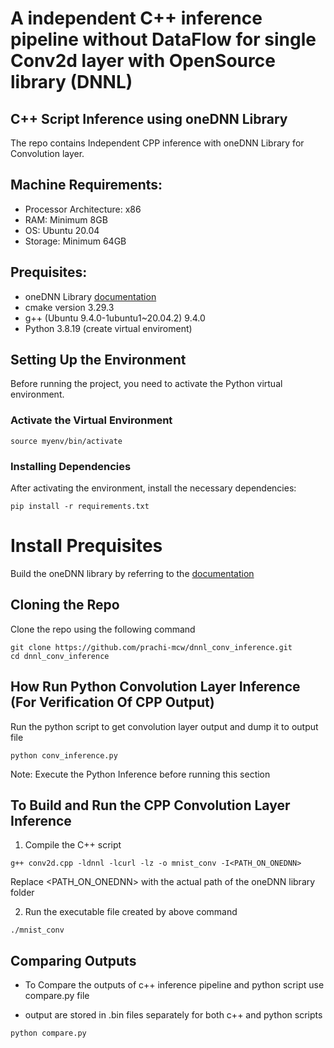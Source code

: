 # A independent C++ inference pipeline without DataFlow for single Conv2d layer with OpenSource library (DNNL)

## C++ Script Inference using oneDNN Library  
The repo contains Independent CPP inference with oneDNN Library for Convolution layer.

## Machine Requirements:
- Processor Architecture: x86
- RAM: Minimum 8GB
- OS: Ubuntu 20.04 
- Storage: Minimum 64GB

## Prequisites:
- oneDNN Library [documentation](https://github.com/oneapi-src/oneAPI-samples/tree/master/Libraries/oneDNN)
- cmake version 3.29.3
- g++ (Ubuntu 9.4.0-1ubuntu1~20.04.2) 9.4.0
- Python 3.8.19 (create virtual enviroment)

## Setting Up the Environment

Before running the project, you need to activate the Python virtual environment.

### Activate the Virtual Environment

```
source myenv/bin/activate
```

### Installing Dependencies

After activating the environment, install the necessary dependencies:

```
pip install -r requirements.txt
```

# Install Prequisites

 Build the oneDNN library by referring to the [documentation](https://oneapi-src.github.io/oneDNN/dev_guide_build.html)

## Cloning the Repo 
Clone the repo using the following command  
```
git clone https://github.com/prachi-mcw/dnnl_conv_inference.git
cd dnnl_conv_inference
```  

## How  Run Python Convolution Layer Inference (For Verification Of CPP Output)


Run the python script to get convolution layer output and dump it to output file
```
python conv_inference.py
```

Note: Execute the Python Inference before running this section
## To Build and Run the CPP Convolution Layer Inference 
  
1. Compile the C++ script 
```
g++ conv2d.cpp -ldnnl -lcurl -lz -o mnist_conv -I<PATH_ON_ONEDNN> 
```
Replace <PATH_ON_ONEDNN> with the actual path of the oneDNN library folder

2. Run the executable file  created by above command 
```
./mnist_conv
```

## Comparing Outputs 
- To Compare the outputs of c++ inference pipeline and python script use compare.py file 

- output are stored in .bin files separately for both c++ and python scripts 
```
python compare.py
```










